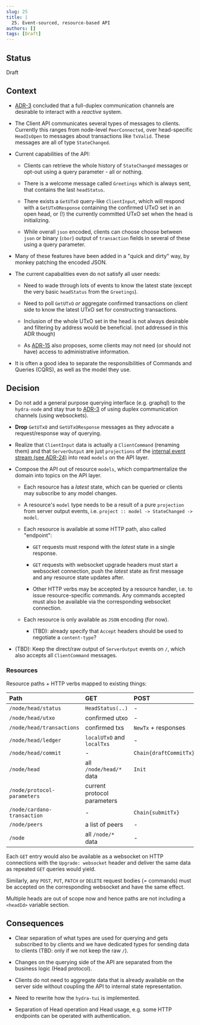 ```yaml
---
slug: 25
title: |
  25. Event-sourced, resource-based API
authors: []
tags: [Draft]
---
```


## Status

Draft

## Context

- [ADR-3](/adr/3) concluded that a full-duplex communication channels are
  desirable to interact with a _reactive_ system.

- The Client API communicates several types of messages to clients. Currently
  this ranges from node-level `PeerConnected`, over head-specific `HeadIsOpen`
  to messages about transactions like `TxValid`. These messages are all of type
  `StateChanged`.

- Current capabilities of the API:

  - Clients can retrieve the whole history of `StateChanged` messages or
    opt-out using a query parameter - all or nothing.

  - There is a welcome message called `Greetings` which is always sent, that
    contains the last `headStatus`.

  - There exists a `GetUTxO` query-like `ClientInput`, which will respond with a
    `GetUTxOResponse` containing the confirmed UTxO set in an open head, or (!)
    the currently committed UTxO set when the head is initializing.

  - While overall `json` encoded, clients can choose choose between `json` or
    binary (`cbor`) output of `transaction` fields in several of these using a
    query parameter.

- Many of these features have been added in a "quick and dirty" way, by monkey
  patching the encoded JSON.

- The current capabalities even do not satisfy all user needs:

  - Need to wade through lots of events to know the latest state (except the
    very basic `headStatus` from the `Greetings`).

  - Need to poll `GetUTxO` _or_ aggregate confirmed transactions on client side
    to know the latest UTxO set for constructing transactions.

  - Inclusion of the whole UTxO set in the head is not always desirable and
    filtering by address would be beneficial. (not addressed in this ADR though)

  - As [ADR-15](/adr/15) also proposes, some clients may not need (or should
    not have) access to administrative information.

- It is often a good idea to separate the responsibilities of Commands and
  Queries (CQRS), as well as the model they use.

## Decision

- Do not add a general purpose querying interface (e.g. graphql) to the
  `hydra-node` and stay true to [ADR-3](/adr/3) of using duplex communication
  channels (using websockets).

- **Drop** `GetUTxO` and `GetUTxOResponse` messages as they advocate a
  request/response way of querying.

- Realize that `ClientInput` data is actually a `ClientCommand` (renaming them)
  and that `ServerOutput` are just `projections` of the [internal event stream
  (see ADR-24)](/adr/24) into read `models` on the API layer.

- Compose the API out of resource `models`, which compartmentalize the domain
  into topics on the API layer.

  - Each resource has a _latest_ state, which can be queried or clients may
    subscribe to any model changes.

  - A resource's `model` type needs to be a result of a pure `projection` from
    server output events, i.e. `project :: model -> StateChanged -> model`.

  - Each resource is available at some HTTP path, also called "endpoint":

    - `GET` requests must respond with the _latest_ state in a single response.

    - `GET` requests with websocket upgrade headers must start a websocket
      connection, push the _latest_ state as first message and any resource
      state updates after.

    - Other HTTP verbs may be accepted by a resource handler, i.e. to issue
      resource-specific commands. Any commands accepted must also be available
      via the corresponding websocket connection.

  - Each resource is only available as `JSON` encoding (for now).

    - (TBD): already specify that `Accept` headers should be used to negotiate a
      `content-type`?

- (TBD): Keep the direct/raw output of `ServerOutput` events on `/`, which
  also accepts all `ClientCommand` messages.

### Resources

Resource paths + HTTP verbs mapped to existing things:

| Path                        | GET                         | POST                   | PATCH   | DELETE             |
| :-------------------------- | :-------------------------- | :--------------------- | ------- | :----------------- |
| `/node/head/status`         | `HeadStatus(..)`            | -                      | -       | -                  |
| `/node/head/utxo`           | confirmed utxo              | -                      | -       | -                  |
| `/node/head/transactions`   | confirmed txs               | `NewTx` + responses    | -       | -                  |
| `/node/head/ledger`         | `localUTxO` and `localTxs`  | -                      | -       | -                  |
| `/node/head/commit`         | -                           | `Chain{draftCommitTx}` | -       | -                  |
| `/node/head`                | all `/node/head/*` data     | `Init`                 | `Close` | `Fanout` / `Abort` |
| `/node/protocol-parameters` | current protocol parameters |                        |         |                    |
| `/node/cardano-transaction` | -                           | `Chain{submitTx}`      | -       | -                  |
| `/node/peers`               | a list of peers             | -                      | -       | -                  |
| `/node`                     | all `/node/*` data          | -                      | -       | -                  |

Each `GET` entry would also be available as a websocket on HTTP connections with
the `Upgrade: websocket` header and deliver the same data as repeated `GET`
queries would yield.

Similarly, any `POST`, `PUT`, `PATCH` or `DELETE` request bodies (= commands)
must be accepted on the corresponding websocket and have the same effect.

Multiple heads are out of scope now and hence paths are not including a
`<headId>` variable section.

## Consequences

- Clear separation of what types are used for querying and gets subscribed to by
  clients and we have dedicated types for sending data to clients (TBD: only if
  we not keep the raw `/`).

- Changes on the querying side of the API are separated from the business logic
  (Head protocol).

- Clients do not need to aggregate data that is already available on the server
  side without coupling the API to internal state representation.

- Need to rewrite how the `hydra-tui` is implemented.

- Separation of Head operation and Head usage, e.g. some HTTP endpoints can be
  operated with authentication.
